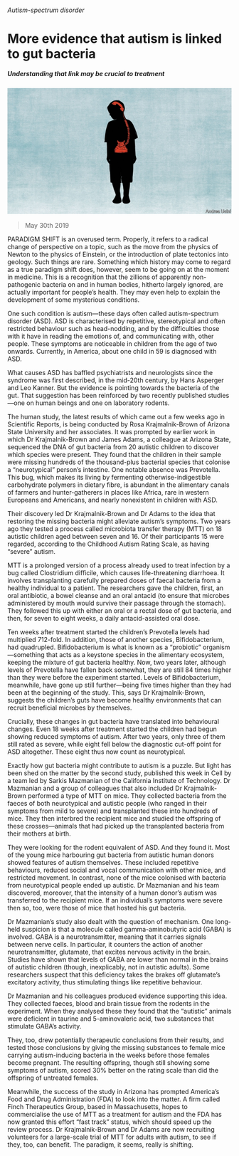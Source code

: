 ###### Autism-spectrum disorder

# More evidence that autism is linked to gut bacteria 

##### Understanding that link may be crucial to treatment 

![image](images/20190601_STD001_0.jpg) 

> May 30th 2019 

PARADIGM SHIFT is an overused term. Properly, it refers to a radical change of perspective on a topic, such as the move from the physics of Newton to the physics of Einstein, or the introduction of plate tectonics into geology. Such things are rare. Something which history may come to regard as a true paradigm shift does, however, seem to be going on at the moment in medicine. This is a recognition that the zillions of apparently non-pathogenic bacteria on and in human bodies, hitherto largely ignored, are actually important for people’s health. They may even help to explain the development of some mysterious conditions. 

One such condition is autism—these days often called autism-spectrum disorder (ASD). ASD is characterised by repetitive, stereotypical and often restricted behaviour such as head-nodding, and by the difficulties those with it have in reading the emotions of, and communicating with, other people. These symptoms are noticeable in children from the age of two onwards. Currently, in America, about one child in 59 is diagnosed with ASD. 

What causes ASD has baffled psychiatrists and neurologists since the syndrome was first described, in the mid-20th century, by Hans Asperger and Leo Kanner. But the evidence is pointing towards the bacteria of the gut. That suggestion has been reinforced by two recently published studies—one on human beings and one on laboratory rodents. 

The human study, the latest results of which came out a few weeks ago in Scientific Reports, is being conducted by Rosa Krajmalnik-Brown of Arizona State University and her associates. It was prompted by earlier work in which Dr Krajmalnik-Brown and James Adams, a colleague at Arizona State, sequenced the DNA of gut bacteria from 20 autistic children to discover which species were present. They found that the children in their sample were missing hundreds of the thousand-plus bacterial species that colonise a “neurotypical” person’s intestine. One notable absence was Prevotella. This bug, which makes its living by fermenting otherwise-indigestible carbohydrate polymers in dietary fibre, is abundant in the alimentary canals of farmers and hunter-gatherers in places like Africa, rare in western Europeans and Americans, and nearly nonexistent in children with ASD. 

Their discovery led Dr Krajmalnik-Brown and Dr Adams to the idea that restoring the missing bacteria might alleviate autism’s symptoms. Two years ago they tested a process called microbiota transfer therapy (MTT) on 18 autistic children aged between seven and 16. Of their participants 15 were regarded, according to the Childhood Autism Rating Scale, as having “severe” autism. 

MTT is a prolonged version of a process already used to treat infection by a bug called Clostridium difficile, which causes life-threatening diarrhoea. It involves transplanting carefully prepared doses of faecal bacteria from a healthy individual to a patient. The researchers gave the children, first, an oral antibiotic, a bowel cleanse and an oral antacid (to ensure that microbes administered by mouth would survive their passage through the stomach). They followed this up with either an oral or a rectal dose of gut bacteria, and then, for seven to eight weeks, a daily antacid-assisted oral dose. 

Ten weeks after treatment started the children’s Prevotella levels had multiplied 712-fold. In addition, those of another species, Bifidobacterium, had quadrupled. Bifidobacterium is what is known as a “probiotic” organism—something that acts as a keystone species in the alimentary ecosystem, keeping the mixture of gut bacteria healthy. Now, two years later, although levels of Prevotella have fallen back somewhat, they are still 84 times higher than they were before the experiment started. Levels of Bifidobacterium, meanwhile, have gone up still further—being five times higher than they had been at the beginning of the study. This, says Dr Krajmalnik-Brown, suggests the children’s guts have become healthy environments that can recruit beneficial microbes by themselves. 

Crucially, these changes in gut bacteria have translated into behavioural changes. Even 18 weeks after treatment started the children had begun showing reduced symptoms of autism. After two years, only three of them still rated as severe, while eight fell below the diagnostic cut-off point for ASD altogether. These eight thus now count as neurotypical. 

Exactly how gut bacteria might contribute to autism is a puzzle. But light has been shed on the matter by the second study, published this week in Cell by a team led by Sarkis Mazmanian of the California Institute of Technology. Dr Mazmanian and a group of colleagues that also included Dr Krajmalnik-Brown performed a type of MTT on mice. They collected bacteria from the faeces of both neurotypical and autistic people (who ranged in their symptoms from mild to severe) and transplanted these into hundreds of mice. They then interbred the recipient mice and studied the offspring of these crosses—animals that had picked up the transplanted bacteria from their mothers at birth. 

They were looking for the rodent equivalent of ASD. And they found it. Most of the young mice harbouring gut bacteria from autistic human donors showed features of autism themselves. These included repetitive behaviours, reduced social and vocal communication with other mice, and restricted movement. In contrast, none of the mice colonised with bacteria from neurotypical people ended up autistic. Dr Mazmanian and his team discovered, moreover, that the intensity of a human donor’s autism was transferred to the recipient mice. If an individual’s symptoms were severe then so, too, were those of mice that hosted his gut bacteria. 

Dr Mazmanian’s study also dealt with the question of mechanism. One long-held suspicion is that a molecule called gamma-aminobutyric acid (GABA) is involved. GABA is a neurotransmitter, meaning that it carries signals between nerve cells. In particular, it counters the action of another neurotransmitter, glutamate, that excites nervous activity in the brain. Studies have shown that levels of GABA are lower than normal in the brains of autistic children (though, inexplicably, not in autistic adults). Some researchers suspect that this deficiency takes the brakes off glutamate’s excitatory activity, thus stimulating things like repetitive behaviour. 

Dr Mazmanian and his colleagues produced evidence supporting this idea. They collected faeces, blood and brain tissue from the rodents in the experiment. When they analysed these they found that the “autistic” animals were deficient in taurine and 5-aminovaleric acid, two substances that stimulate GABA’s activity. 

They, too, drew potentially therapeutic conclusions from their results, and tested those conclusions by giving the missing substances to female mice carrying autism-inducing bacteria in the weeks before those females become pregnant. The resulting offspring, though still showing some symptoms of autism, scored 30% better on the rating scale than did the offspring of untreated females. 

Meanwhile, the success of the study in Arizona has prompted America’s Food and Drug Administration (FDA) to look into the matter. A firm called Finch Therapeutics Group, based in Massachusetts, hopes to commercialise the use of MTT as a treatment for autism and the FDA has now granted this effort “fast track” status, which should speed up the review process. Dr Krajmalnik-Brown and Dr Adams are now recruiting volunteers for a large-scale trial of MTT for adults with autism, to see if they, too, can benefit. The paradigm, it seems, really is shifting. 

